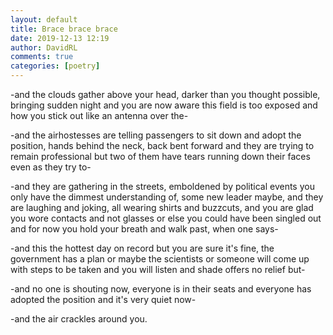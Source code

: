 ```yaml
---  
layout: default  
title: Brace brace brace  
date: 2019-12-13 12:19  
author: DavidRL  
comments: true  
categories: [poetry]  
---  
```

-and the clouds gather above your head, darker than you thought possible, bringing sudden night and you are now aware this field is too exposed and how you stick out like an antenna over the-

-and the airhostesses are telling passengers to sit down and adopt the position, hands behind the neck, back bent forward and they are trying to remain professional but two of them have tears running down their faces even as they try to-  

-and they are gathering in the streets, emboldened by political events you only have the dimmest understanding of, some new leader maybe, and they are laughing and joking, all wearing shirts and buzzcuts, and you are glad you wore contacts and not glasses or else you could have been singled out and for now you hold your breath and walk past, when one says-  

-and this the hottest day on record but you are sure it's fine, the government has a plan or maybe the scientists or someone will come up with steps to be taken and you will listen and shade offers no relief but-  

-and no one is shouting now, everyone is in their seats and everyone has adopted the position and it's very quiet now-  

-and the air crackles around you.  
